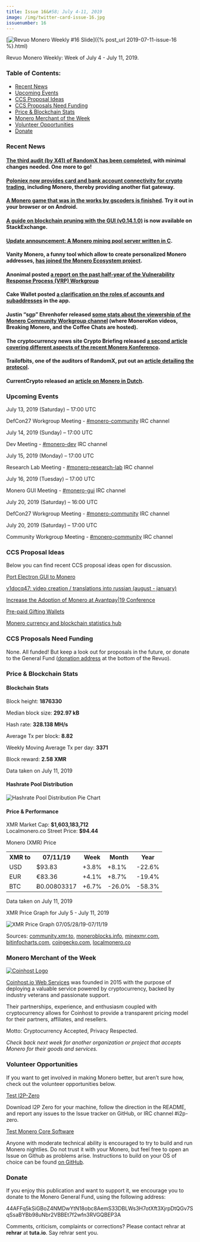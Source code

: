 ```yaml
---
title: Issue 16&#58; July 4-11, 2019
image: /img/twitter-card-issue-16.jpg
issuenumber: 16
---
```

[<img src="/img/img-issue16.jpg" alt="Revuo Monero Weekly #16 Slide" class="img-lead">]({% post_url 2019-07-11-issue-16 %}.html)

<p class="text-lead">Revuo Monero Weekly: Week of July 4 - July 11, 2019.</p>
<!--more-->

<h3>Table of Contents:</h3>
<ul class="contents">
    <li><a href="#news">Recent News</a></li>
    <li><a href="#events">Upcoming Events</a></li>
    <li><a href="#ideas">CCS Proposal Ideas</a></li>
    <li><a href="#proposals">CCS Proposals Need Funding</a></li>
    <li><a href="#stats">Price & Blockchain Stats</a></li>
    <li><a href="#merchant">Monero Merchant of the Week</a></li>
    <li><a href="#volunteer">Volunteer Opportunities</a></li>
    <li><a href="#donate">Donate</a></li>
</ul>

<h3 id="news">Recent News</h3>

<div class="newsbyte">
    <h4><a href="https://www.reddit.com/r/Monero/comments/ca71ok/randomx_audit_status/" target="_blank">The third audit (by X41) of RandomX has been completed</a>, with minimal changes needed. One more to go!</h4>
</div>

<div class="newsbyte">
    <h4><a href="https://medium.com/circle-trader/poloniex-now-provides-card-and-bank-account-connectivity-for-crypto-trading-2d2cef175639" target="_blank">Poloniex now provides card and bank account connectivity for crypto trading</a>, including Monero, thereby providing another fiat gateway.
    </h4>
</div>

<div class="newsbyte">
    <h4><a href="https://www.reddit.com/r/Monero/comments/caohhj/finally_monero_game_is_finished/" target="_blank">A Monero game that was in the works by gscoders is finished</a>. Try it out in your browser or on Android.
    </h4>
</div>

<div class="newsbyte">
    <h4><a href="https://monero.stackexchange.com/questions/11454/how-do-i-utilize-blockchain-pruning-in-the-gui-monero-wallet-gui" target="_blank">A guide on blockchain pruning with the GUI (v0.14.1.0)</a> is now available on StackExchange.
    </h4>
</div>

<div class="newsbyte">
    <h4><a href="https://www.reddit.com/r/Monero/comments/ca881k/update_announcement_a_monero_mining_pool_server/" target="_blank">Update announcement: A Monero mining pool server written in C</a>.</h4>
</div>

<div class="newsbyte">
    <h4>Vanity Monero, a funny tool which allow to create personalized Monero addresses, <a href="https://www.reddit.com/r/Monero/comments/ca5n3c/create_your_personalized_monero_address_with/" target="_blank">has joined the Monero Ecosystem project</a>.</h4>
</div>

<div class="newsbyte">
    <h4>Anonimal posted <a href="https://www.reddit.com/r/Monero/comments/cbahaw/security_advisory_vrp_summary_october_2018/" target="_blank">a report on the past half-year of the Vulnerability Response Process (VRP) Workgroup</a></h4>
</div>

<div class="newsbyte">
    <h4>Cake Wallet posted <a href="https://www.reddit.com/r/Monero/comments/cb0p07/accounts_and_subaddresses_in_cake_wallet/" target="_blank">a clarification on the roles of accounts and subaddresses</a> in the app.</h4>
</div>

<div class="newsbyte">
    <h4>Justin “sgp” Ehrenhofer released <a href="https://twitter.com/JEhrenhofer/status/1147999453066010625" target="_blank">some stats about the viewership of the Monero Community Workgroup channel</a> (where MoneroKon videos, Breaking Monero, and the Coffee Chats are hosted).</h4>
</div>

<div class="newsbyte">
    <h4>The cryptocurrency news site Crypto Briefing released <a href="https://cryptobriefing.com/utility-monero-konferenco/" target="_blank">a second article covering different aspects of the recent Monero Konferenco</a>.</h4>
</div>

<div class="newsbyte">
    <h4>Trailofbits, one of the auditors of RandomX, put out an <a href="https://blog.trailofbits.com/2019/07/02/state/" target="_blank">article detailing the protocol</a>.</h4>
</div>

<div class="newsbyte">
    <h4>CurrentCrypto released an <a href="https://currentcrypto.nl/monero/" target="_blank">article on Monero in Dutch</a>.</h4>
</div>

<h3 id="events">Upcoming Events</h3>

<div class="event">
    <p class="date">July 13, 2019 (Saturday) – 17:00 UTC</p>
    <p>DefCon27 Workgroup Meeting - <a href="irc://chat.freenode.net/#monero-community" target="_blank">#monero-community</a> IRC channel</p>
</div>

<div class="event">
    <p class="date" markdown="1">July 14, 2019 (Sunday) – 17:00 UTC</p>
    <p markdown="1">Dev Meeting - <a href="irc://chat.freenode.net/#monero-dev" target="_blank">#monero-dev</a> IRC channel</p>
</div>

<div class="event">
    <p class="date" markdown="1">July 15, 2019 (Monday) – 17:00 UTC</p>
    <p markdown="1">Research Lab Meeting - <a href="irc://chat.freenode.net/#monero-research-lab" target="_blank">#monero-research-lab</a> IRC channel</p>
</div>

<div class="event">
    <p class="date" markdown="1">July 16, 2019 (Tuesday) – 17:00 UTC</p>
    <p markdown="1">Monero GUI Meeting - <a href="irc://chat.freenode.net/#monero-gui" target="_blank">#monero-gui</a> IRC channel</p>
</div>

<div class="event">
    <p class="date">July 20, 2019 (Saturday) – 16:00 UTC</p>
    <p>DefCon27 Workgroup Meeting - <a href="irc://chat.freenode.net/#monero-community" target="_blank">#monero-community</a> IRC channel</p>
</div>

<div class="event">
    <p class="date" markdown="1">July 20, 2019 (Saturday) – 17:00 UTC</p>
    <p markdown="1">Community Workgroup Meeting - <a href="irc://chat.freenode.net/#monero-community" target="_blank">#monero-community</a> IRC channel</p>
</div>

<h3 id="ideas">CCS Proposal Ideas</h3>

<p>Below you can find recent CCS proposal ideas open for discussion.</p>

<div class="proposal">
<p><a href="https://repo.getmonero.org/monero-project/ccs-proposals/merge_requests/85" target="_blank">Port Electron GUI to Monero</a></p>
</div>

<div class="proposal">
<p><a href="https://repo.getmonero.org/monero-project/ccs-proposals/merge_requests/84" target="_blank">v1docq47: video creation / translations into russian (august - january)</a></p>
</div>

<div class="proposal">
<p><a href="https://repo.getmonero.org/monero-project/ccs-proposals/merge_requests/81" target="_blank">Increase the Adoption of Monero at Avantpay|19 Conference</a></p>
</div>

<div class="proposal">
<p><a href="https://repo.getmonero.org/monero-project/ccs-proposals/merge_requests/78" target="_blank">Pre-paid Gifting Wallets</a></p>
</div>

<div class="proposal">
<p><a href="https://repo.getmonero.org/monero-project/ccs-proposals/merge_requests/58" target="_blank">Monero currency and blockchain statistics hub</a></p>
</div>

<h3 id="proposals">CCS Proposals Need Funding</h3>

<p>None. All funded! But keep a look out for proposals in the future, or donate to the General Fund (<a href="#donate">donation address</a> at the bottom of the Revuo).</p>

<h3 id="stats">Price & Blockchain Stats</h3>

<h4 class="stat">Blockchain Stats</h4>

<div class="bcstats">
    <p>Block height: <b>1876330</b></p>
    <p>Median block size: <b>292.97 kB</b></p>
    <p>Hash rate: <b>328.138 MH/s</b></p>
    <p>Average Tx per block: <b>8.82</b></p>
    <p>Weekly Moving Average Tx per day: <b>3371</b></p>
    <p>Block reward: <b>2.58 XMR</b></p>
</div>
<p class="note">Data taken on July 11, 2019</p>

<h4 class="stat">Hashrate Pool Distribution</h4>
<p><img src="/img/hashrate-pool-distribution-0711.png" alt="Hashrate Pool Distribution Pie Chart"/></p>

<h4 class="stat">Price & Performance</h4>

<div class="price-intro">XMR Market Cap:  <b> $1,603,183,712</b><br>Localmonero.co Street Price: <b>$94.44</b></div>

<p class="table-title">Monero (XMR) Price</p>
<table class="price-table">
  <tr class="row1">
    <th>XMR to</th>
    <th>07/11/19</th>
    <th>Week</th>
    <th>Month</th>
    <th>Year</th>
  </tr>
  <tr>
    <td data-th="XMR to">USD</td>
    <td data-th="07/11/19">$93.83</td>
    <td data-th="Week" class="green">+3.8%</td>
    <td data-th="Month" class="green">+8.1%</td>
    <td data-th="Year" class="red">-22.6%</td>
  </tr>
  <tr class="row3">
    <td data-th="XMR to">EUR</td>
    <td data-th="07/11/19">€83.36</td>
    <td data-th="Week" class="green">+4.1%</td>
    <td data-th="Month" class="green">+8.7%</td>
    <td data-th="Year" class="red">-19.4%</td>
  </tr>
  <tr>
    <td data-th="XMR to">BTC</td>
    <td data-th="07/11/19">Ƀ0.00803317</td>
    <td data-th="Week" class="green">+6.7%</td>
    <td data-th="Month" class="red">-26.0%</td>
    <td data-th="Year" class="red">-58.3%</td>
  </tr>
</table>
<p class="note">Data taken on July 11, 2019</p>

<p class="table-title">XMR Price Graph for July 5 - July 11, 2019</p>

![XMR Price Graph 07/05/28/19-07/11/19](/img/weekly-chart-0711.png "XMR Price Graph 07/05/19-07/11/19") 

Sources: <a href="https://community.xmr.to/explorer/mainnet/" target="_blank">community.xmr.to</a>, <a href="https://moneroblocks.info/stats/transaction-stats" target="_blank">moneroblocks.info</a>, <a href="https://minexmr.com/pools.html" target="_blank">minexmr.com</a>, <a href="https://bitinfocharts.com/monero/" target="_blank">bitinfocharts.com</a>, <a href="https://www.coingecko.com/" target="_blank">coingecko.com</a>, <a href="https://localmonero.co/" target="_blank">localmonero.co</a>

<h3 id="merchant">Monero Merchant of the Week</h3>

<a href="http://coinhost.io/" target="_blank"><img src="/img/coinhost-logo.png" alt="Coinhost Logo"></a>

<a href="http://coinhost.io/" target="_blank">Coinhost.io Web Services</a> was founded in 2015 with the purpose of deploying a valuable service powered by cryptocurrency, backed by industry veterans and passionate support.
 
Their partnerships, experience, and enthusiasm coupled with cryptocurrency allows for Coinhost to provide a transparent pricing model for their partners, affiliates, and resellers.
 
Motto: Cryptocurrency Accepted, Privacy Respected.

<i>Check back next week for another organization or project that accepts Monero for their goods and services.</i>

<h3 id="volunteer">Volunteer Opportunities</h3>

<p>If you want to get involved in making Monero better, but aren’t sure how, check out the volunteer opportunities below.</p>

<div class="newsbyte">
    <p class="date"><a href="https://github.com/i2p-zero/i2p-zero/releases" target="_blank">Test I2P-Zero</a></p>
    <p>Download I2P Zero for your machine, follow the direction in the README, and report any issues to the Issue tracker on GitHub, or IRC channel #i2p-zero.</p>
</div>

<div class="newsbyte">
    <p class="date"><a href="https://github.com/monero-project/monero" target="_blank">Test Monero Core Software</a></p>
    <p>Anyone with moderate technical ability is encouraged to try to build and run Monero nightlies. Do not trust it with your Monero, but feel free to open an Issue on Github as problems arise. Instructions to build on your OS of choice can be found <a href="https://github.com/monero-project/monero#compiling-monero-from-source" target="_blank">on GitHub</a>. </p>
</div>

<h3 id="donate">Donate</h3>

<p markdown="1">If you enjoy this publication and want to support it, we encourage you to donate to the Monero General Fund, using the following address:</p>

<p class="address" markdown="1">44AFFq5kSiGBoZ4NMDwYtN18obc8AemS33DBLWs3H7otXft3XjrpDtQGv7SqSsaBYBb98uNbr2VBBEt7f2wfn3RVGQBEP3A</p>

<!--p><a href="monero:44AFFq5kSiGBoZ4NMDwYtN18obc8AemS33DBLWs3H7otXft3XjrpDtQGv7SqSsaBYBb98uNbr2VBBEt7f2wfn3RVGQBEP3A" class="qr"><img src="/img/donate-monero.png"></a></p-->

Comments, criticism, complaints or corrections? Please contact rehrar at **rehrar** at **tuta.io**. Say rehrar sent you.
